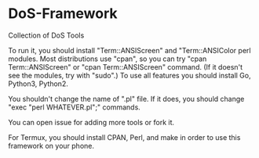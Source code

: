# DoS-Framework
Collection of DoS Tools

To run it, you should install "Term::ANSIScreen" and "Term::ANSIColor perl modules.
Most distributions use "cpan", so you can try "cpan Term::ANSIScreen" or "cpan Term::ANSIScreen" command. (If it doesn't see the modules, try with "sudo".)
To use all features you should install Go, Python3, Python2.


You shouldn't change the name of ".pl" file. If it does, you should change "exec "perl WHATEVER.pl";" commands.

You can open issue for adding more tools or fork it.

For Termux, you should install CPAN, Perl, and make in order to use this framework on your phone.

